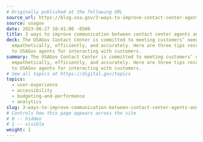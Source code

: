 ```yaml
---
# Originally published at the following URL
source_url: https://blog.usa.gov/3-ways-to-improve-contact-center-agents-and-customers-communication
source: usagov
date: 2023-06-27 10:41:00 -0500
title: 3 ways to improve communication between contact center agents and customers
deck: The USAGov Contact Center is committed to meeting customers’ needs
  empathetically, efficiently, and accurately. Here are three tips recommended
  to USAGov agents for interacting with customers.
summary: The USAGov Contact Center is committed to meeting customers’ needs
  empathetically, efficiently, and accurately. Here are three tips recommended
  to USAGov agents for interacting with customers.
# See all topics at https://digital.gov/topics
topics:
  - user-experience
  - accessibility
  - budgeting-and-performance
  - analytics
slug: 3-ways-to-improve-communication-between-contact-center-agents-and-customers
# Controls how this page appears across the site
# 0 -- hidden
# 1 -- visible
weight: 1
---
```

